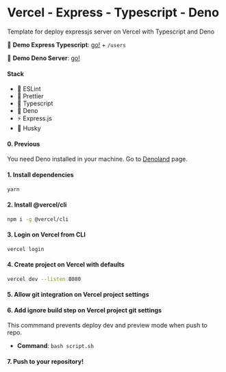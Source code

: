 # Vercel - Express - Typescript - Deno

Template for deploy expressjs server on Vercel with Typescript and Deno

:balloon: **Demo Express Typescript**: [go!](https://expressjs-typescript.vercel.app/v1) + `/users`

:balloon: **Demo Deno Server**: [go!](https://expressjs-typescript.vercel.app/v2)

#### Stack

- :dizzy: ESLint
- :hibiscus: Prettier
- :ocean: Typescript
- :ocean: Deno
- :zap: Express.js
- :wolf: Husky

#### 0. Previous

You need Deno installed in your machine. Go to [Denoland](https://deno.land/#installation) page.

#### 1. Install dependencies

```bash
yarn
```

#### 2. Install **@vercel/cli**

```bash
npm i -g @vercel/cli
```

#### 3. Login on Vercel from CLI

```bash
vercel login
```

#### 4. Create project on Vercel with **defaults**

```bash
vercel dev --listen 8080
```

#### 5. Allow **git** integration on Vercel project settings

#### 6. Add ignore build step on Vercel project git settings

This commmand prevents deploy dev and preview mode when push to repo.

- **Command**: `bash script.sh`

#### 7. Push to your repository!
